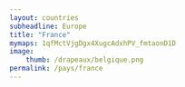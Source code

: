 ```yaml
---
layout: countries
subheadline: Europe
title: "France"
mymaps: 1qfMctVjgDgx4XugcAdxhPV_fmtaonD1D
image:
    thumb: /drapeaux/belgique.png
permalink: /pays/france
---
```

